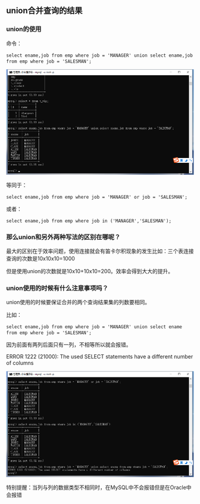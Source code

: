 ## union合并查询的结果

### union的使用

命令：

```mysql
select ename,job from emp where job = 'MANAGER' union select ename,job from emp where job = 'SALESMAN';
```

![image-20210621222920514](10Union合并.assets/image-20210621222920514.png)

等同于：

```mysql
select ename,job from emp where job = 'MANAGER' or job = 'SALESMAN';
```

或者：

```mysql
select ename,job from emp where job in ('MANAGER','SALESMAN');
```



### 那么union和另外两种写法的区别在哪呢？

最大的区别在于效率问题，使用连接就会有笛卡尔积现象的发生比如：三个表连接查询的次数是10x10x10=1000

但是使用union的次数就是10x10+10x10=200。效率会得到大大的提升。

### union使用的时候有什么注意事项吗？

union使用的时候要保证合并的两个查询结果集的列数要相同。

比如：

```mysql
select ename,job from emp where job = 'MANAGER' union select ename from emp where job = 'SALESMAN';
```

因为前面有两列后面只有一列，不相等所以就会报错。

ERROR 1222 (21000): The used SELECT statements have a different number of columns

![image-20210621223507582](10Union合并.assets/image-20210621223507582.png)

特别提醒：当列与列的数据类型不相同时，在MySQL中不会报错但是在Oracle中会报错

